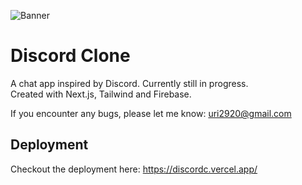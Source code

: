 ![Banner](https://i.imgur.com/NMPcIUi.png)

# Discord Clone

A chat app inspired by Discord. Currently still in progress.  
Created with Next.js, Tailwind and Firebase.  
  
If you encounter any bugs, please let me know: uri2920@gmail.com





## Deployment

Checkout the deployment here: https://discordc.vercel.app/
